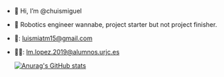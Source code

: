 - 👋 Hi, I’m @chuismiguel
- 👀 Robotics engineer wannabe, project starter but not project finisher.
- 📧: luismiatm15@gmail.com
- 🏫📧: lm.lopez.2019@alumnos.urjc.es

  [![Anurag's GitHub stats](https://github-readme-stats.vercel.app/api?username=chuismiguel)](https://github.com/chuismiguel/github-readme-stats)

<!---
chuismiguel/chuismiguel is a ✨ special ✨ repository because its `README.md` (this file) appears on your GitHub profile.
You can click the Preview link to take a look at your changes.
--->
